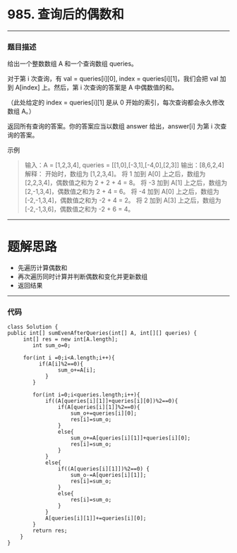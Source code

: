 # 985. 查询后的偶数和

---
### 题目描述

给出一个整数数组 A 和一个查询数组 queries。

对于第 i 次查询，有 val = queries[i][0], index = queries[i][1]，我们会把 val 加到 A[index] 上。然后，第 i 次查询的答案是 A 中偶数值的和。

（此处给定的 index = queries[i][1] 是从 0 开始的索引，每次查询都会永久修改数组 A。）

返回所有查询的答案。你的答案应当以数组 answer 给出，answer[i] 为第 i 次查询的答案。

示例
>输入：A = [1,2,3,4], queries = [[1,0],[-3,1],[-4,0],[2,3]]
输出：[8,6,2,4]
解释：
开始时，数组为 [1,2,3,4]。
将 1 加到 A[0] 上之后，数组为 [2,2,3,4]，偶数值之和为 2 + 2 + 4 = 8。
将 -3 加到 A[1] 上之后，数组为 [2,-1,3,4]，偶数值之和为 2 + 4 = 6。
将 -4 加到 A[0] 上之后，数组为 [-2,-1,3,4]，偶数值之和为 -2 + 4 = 2。
将 2 加到 A[3] 上之后，数组为 [-2,-1,3,6]，偶数值之和为 -2 + 6 = 4。

---

# 题解思路
+ 先遍历计算偶数和
+ 再次遍历同时计算并判断偶数和变化并更新数组
+ 返回结果


---
### 代码

	class Solution {
    public int[] sumEvenAfterQueries(int[] A, int[][] queries) {
       	 int[] res = new int[A.length];
        	int sum_o=0;

       	 for(int i =0;i<A.length;i++){
          	  if(A[i]%2==0){
            	    sum_o+=A[i];
            	}
        	}

        	for(int i=0;i<queries.length;i++){
            	if((A[queries[i][1]]+queries[i][0])%2==0){
                	if(A[queries[i][1]]%2==0){
                	    sum_o+=queries[i][0];
                	    res[i]=sum_o;
                	}
                	else{
                	    sum_o+=A[queries[i][1]]+queries[i][0];
            	        res[i]=sum_o;
            	    }
            	}
            	else{
            	    if((A[queries[i][1]])%2==0)	{
            	        sum_o-=A[queries[i][1]];
            	        res[i]=sum_o;
            	    }
            	    else{
            	        res[i]=sum_o;
            	    }
            	}
            	A[queries[i][1]]+=queries[i][0];
    	    }
    	    return res;
    	}
	}
